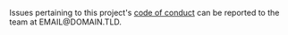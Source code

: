 Issues pertaining to this project's [code of conduct](https://github.com/rti/gbnc/blob/main/.github/CODE_OF_CONDUCT.md) can be reported to the team at EMAIL@DOMAIN<nolink>.TLD.
